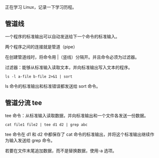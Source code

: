 正在学习 Linux，记录一下学习历程。

## 管道线

一个程序的标准输出可以自动发送给下一个命令的标准输入。

两个程序之间的连接就是管道（pipe）

在创建管道线时，将命令用 |（竖线）分隔开。并且命令必须为过滤器。

过滤器：能够从标准输入读取文本，并向标准输出写入文本的程序。

```
ls -l a-file b-file 2>&1 | sort
```

ls 命令的标准输出和标准错误都发送给 sort 命令。

## 管道分流 tee

tee 命令：从标准输入读取数据，并向标准输出和一个文件各发送一份数据。

```
cat file1 file2 | tee d1 d2 | grep abc
```

tee 命令在 d1 和 d2 中都保存了 cat 命令的标准输出，并将这个标准输出继续作为输入发送给 grep 命令。

若要在文件末尾追加数据，而不是替换数据，使用-a 选项。
